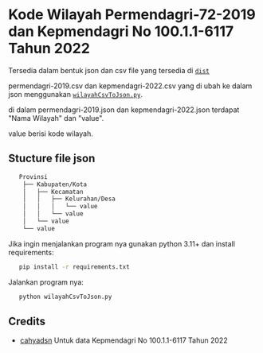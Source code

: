 # Kode Wilayah Permendagri-72-2019 dan Kepmendagri No 100.1.1-6117 Tahun 2022

Tersedia dalam bentuk json dan csv file yang tersedia di [`dist`](dist)

permendagri-2019.csv dan kepmendagri-2022.csv yang di ubah ke dalam json menggunakan [`wilayahCsvToJson.py`](wilayahCsvToJson.py).

di dalam permendagri-2019.json dan kepmendagri-2022.json terdapat "Nama Wilayah" dan "value".

value berisi kode wilayah.

## Stucture file json
```bash
   Provinsi
    ├── Kabupaten/Kota
    │   ├── Kecamatan
    │   │   ├── Kelurahan/Desa
    │   │   │   └── value
    │   │   └── value
    │   └── value
    └── value
```

Jika ingin menjalankan program nya gunakan python 3.11+ dan install requirements:

```bash
   pip install -r requirements.txt
```

Jalankan program nya:

```bash
   python wilayahCsvToJson.py
```

## Credits
- [cahyadsn](https://github.com/cahyadsn/wilayah) Untuk data Kepmendagri No 100.1.1-6117 Tahun 2022
